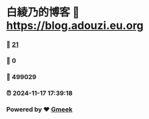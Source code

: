 # 白綾乃的博客 :link: https://blog.adouzi.eu.org 
### :page_facing_up: [21](https://blog.adouzi.eu.org/tag.html) 
### :speech_balloon: 0 
### :hibiscus: 499029 
### :alarm_clock: 2024-11-17 17:39:18 
### Powered by :heart: [Gmeek](https://github.com/Meekdai/Gmeek)
